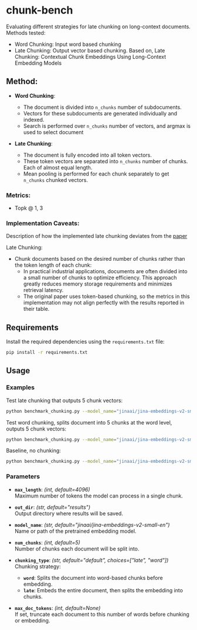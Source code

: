 # chunk-bench

Evaluating different strategies for late chunking on long-context documents. Methods tested:

* Word Chunking: Input word based chunking
* Late Chunking: Output vector based chunking. Based on, Late Chunking: Contextual Chunk Embeddings Using Long-Context Embedding Models

## Method: 
* **Word Chunking**: 
    - The document is divided into `n_chunks` number of subdocuments.
    - Vectors for these subdocuments are generated individually and indexed.
    - Search is performed over `n_chunks` number of vectors, and argmax is used to select document 

* **Late Chunking**: 
    - The document is fully encoded into all token vectors.
    - These token vectors are separated into `n_chunks` number of chunks. Each of almost equal length. 
    - Mean pooling is performed for each chunk separately to get `n_chunks` chunked vectors. 

### Metrics: 
* Topk @ 1, 3

### Implementation Caveats: 
Description of how the implemented late chunking deviates from the [paper](https://arxiv.org/abs/2409.04701) 

Late Chunking: 
* Chunk documents based on the desired number of chunks rather than the token length of each chunk:
    * In practical industrial applications, documents are often divided into a small number of chunks to optimize efficiency. This approach greatly reduces memory storage requirements and minimizes retrieval latency.
    * The original paper uses token-based chunking, so the metrics in this implementation may not align perfectly with the results reported in their table.

## Requirements
Install the required dependencies using the `requirements.txt` file:
```bash
pip install -r requirements.txt
```

## Usage
### Examples
Test late chunking that outputs 5 chunk vectors:
```bash
python benchmark_chunking.py --model_name="jinaai/jina-embeddings-v2-small-en" --num_chunks=5 --max_length=4092 --chunking_type="late" --max_doc_tokens=4092
```

Test word chunking, splits document into 5 chunks at the word level, outputs 5 chunk vectors:
```bash
python benchmark_chunking.py --model_name="jinaai/jina-embeddings-v2-small-en" --num_chunks=5 --max_length=4092 --chunking_type="word" --max_doc_tokens=4092
```

Baseline, no chunking:
```bash
python benchmark_chunking.py --model_name="jinaai/jina-embeddings-v2-small-en" --num_chunks=1 --max_length=4092 --chunking_type="word" --max_doc_tokens=4092
```

### Parameters
- **`max_length`**: *(int, default=4096)*  
    Maximum number of tokens the model can process in a single chunk.

- **`out_dir`**: *(str, default="results")*  
    Output directory where results will be saved.

- **`model_name`**: *(str, default="jinaai/jina-embeddings-v2-small-en")*  
    Name or path of the pretrained embedding model.

- **`num_chunks`**: *(int, default=5)*  
    Number of chunks each document will be split into.

- **`chunking_type`**: *(str, default="default", choices=["late", "word"])*  
    Chunking strategy:
    - **`word`**: Splits the document into word-based chunks before embedding.
    - **`late`**: Embeds the entire document, then splits the embedding into chunks.

- **`max_doc_tokens`**: *(int, default=None)*  
    If set, truncate each document to this number of words before chunking or embedding.